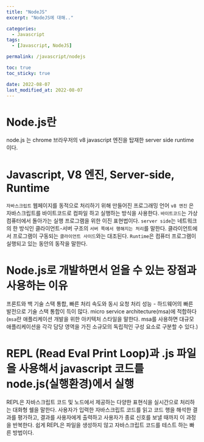 ```yaml
---
title: "NodeJS"
excerpt: "NodeJS에 대해.."

categories:
  - Javascript
tags:
  - [Javascript, NodeJS]

permalink: /javascript/nodejs

toc: true
toc_sticky: true

date: 2022-08-07
last_modified_at: 2022-08-07
---
```


#  Node.js란
node.js 는 chrome 브라우저의 v8 javascript 엔진을 탑재한 server side runtime이다.

# Javascript, V8 엔진, Server-side, Runtime
`자바스크립트` 웹페이지를 동적으로 처리하기 위해 만들어진 프로그래밍 언어
`v8 엔진` 은 자바스크립트를 바이트코드로 컴파일 하고 실행하는 방식을 사용한다.
 `바이트코드`는 가상 컴퓨터에서 돌아가는 실행 프로그램을 위한 이진 표현법이다. 
 `server side`는 네트워크의 한 방식인 클라이언트-서버 구조의 `서버 쪽에서 행해지는 처리`를 말한다. 클라이언트에서 프로그램이 구동되는 `클라이언트 사이드`와는 대조된다.
  `Runtime`은 컴퓨터 프로그램이 실행되고 있는 동안의 동작을 말한다. 

# Node.js로 개발하면서 얻을 수 있는 장점과 사용하는 이유

프론트와 백 기술 스택 통합, 빠른 처리 속도와 동시 요청 처리 성능 - 하드웨어의 빠른 발전으로 기술 스택 통합이 득이 많다.
micro service architecture(msa)에 적합하다(`msa`란 애플리케이션 개발을 위한 아키텍처 스타일을 말한다. msa를 사용하면 대규모 애플리케이션을 각각 담당 영역을 가진 소규모의 독립적인 구성 요소로 구분할 수 있다.)

#  REPL (Read Eval Print Loop)과 .js 파일을 사용해서 javascript 코드를 node.js(실행환경)에서 실행
REPL은 자바스크립트 코드 및 노드에서 제공하는 다양한 표현식을 실시간으로 처리하는 대화형 쉘을 말한다. 사용자가 입력한 자바스크립트 코드를 읽고 코드 행을 해석한 결과를 평가하고, 결과를 사용자에게 출력하고 사용자가 종료 신호를 보낼 때까지 이 과정을 반복한다. 쉽게 REPL은 파일을 생성하지 않고 자바스크립트 코드를 테스트 하는 빠른 방법이다.